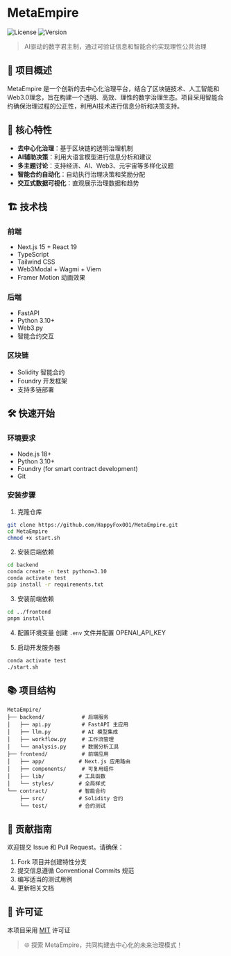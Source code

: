 # MetaEmpire

![License](https://img.shields.io/badge/license-MIT-blue.svg)
![Version](https://img.shields.io/badge/version-0.1.0-orange)

> AI驱动的数字君主制，通过可验证信息和智能合约实现理性公共治理

## 🌟 项目概述

MetaEmpire 是一个创新的去中心化治理平台，结合了区块链技术、人工智能和Web3.0理念，旨在构建一个透明、高效、理性的数字治理生态。项目采用智能合约确保治理过程的公正性，利用AI技术进行信息分析和决策支持。

## 🚀 核心特性

- **去中心化治理**：基于区块链的透明治理机制
- **AI辅助决策**：利用大语言模型进行信息分析和建议
- **多主题讨论**：支持经济、AI、Web3、元宇宙等多样化议题
- **智能合约自动化**：自动执行治理决策和奖励分配
- **交互式数据可视化**：直观展示治理数据和趋势

## 🏗️ 技术栈

### 前端
- Next.js 15 + React 19
- TypeScript
- Tailwind CSS
- Web3Modal + Wagmi + Viem
- Framer Motion 动画效果

### 后端
- FastAPI
- Python 3.10+
- Web3.py
- 智能合约交互

### 区块链
- Solidity 智能合约
- Foundry 开发框架
- 支持多链部署

## 🛠️ 快速开始

### 环境要求

- Node.js 18+
- Python 3.10+
- Foundry (for smart contract development)
- Git

### 安装步骤

1. 克隆仓库
```bash
git clone https://github.com/HappyFox001/MetaEmpire.git
cd MetaEmpire
chmod +x start.sh
```

2. 安装后端依赖
```bash
cd backend
conda create -n test python=3.10
conda activate test
pip install -r requirements.txt
```

3. 安装前端依赖
```bash
cd ../frontend
pnpm install
```

4. 配置环境变量
创建 `.env` 文件并配置 OPENAI_API_KEY

5. 启动开发服务器
```bash
conda activate test
./start.sh
```

## 📚 项目结构

```
MetaEmpire/
├── backend/            # 后端服务
│   ├── api.py          # FastAPI 主应用
│   ├── llm.py          # AI 模型集成
│   ├── workflow.py     # 工作流管理
│   └── analysis.py     # 数据分析工具
├── frontend/           # 前端应用
│   ├── app/           # Next.js 应用路由
│   ├── components/     # 可复用组件
│   ├── lib/           # 工具函数
│   └── styles/        # 全局样式
└── contract/          # 智能合约
    ├── src/           # Solidity 合约
    └── test/          # 合约测试
```

## 🤝 贡献指南

欢迎提交 Issue 和 Pull Request。请确保：

1. Fork 项目并创建特性分支
2. 提交信息遵循 Conventional Commits 规范
3. 编写适当的测试用例
4. 更新相关文档

## 📄 许可证

本项目采用 [MIT](LICENSE) 许可证

> 🌐 探索 MetaEmpire，共同构建去中心化的未来治理模式！
